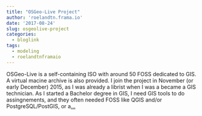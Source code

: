 ```yaml
---
title: "OSGeo-Live Project"
author: 'roelandtn.frama.io'
date: '2017-08-24'
slug: osgeolive-project
categories:
  - bloglink
tags:
  - modeling
  - roelandtnframaio
---
```


OSGeo-Live is a self-containing ISO with around 50 FOSS dedicated to GIS. A virtual macine archive is also provided. I join the project in November (or early December) 2015, as I was already a librist when I was a became a GIS technician. As I started a Bachelor degree in GIS, I need GIS tools to do assingnements, and they often needed FOSS like QGIS and/or PostgreSQL/PostGIS, or a[... <i class="fas fa-external-link-alt"></i>](https://roelandtn.frama.io/post/osgeoliveproject/)

